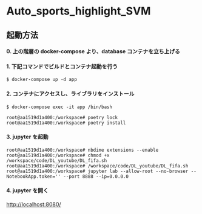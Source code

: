 # Auto_sports_highlight_SVM 

## 起動方法


#### 0. 上の階層の docker-compose より、database コンテナを立ち上げる


#### 1. 下記コマンドでビルドとコンテナ起動を行う
```
$ docker-compose up -d app
```

#### 2. コンテナにアクセスし、ライブラリをインストール
```
$ docker-compose exec -it app /bin/bash

root@aa1519d1a400:/workspace# poetry lock
root@aa1519d1a400:/workspace# poetry install
```

#### 3. jupyter を起動
```
root@aa1519d1a400:/workspace# nbdime extensions --enable
root@aa1519d1a400:/workspace# chmod +x /workspace/code/DL_youtube/DL_fifa.sh
root@aa1519d1a400:/workspace# /workspace/code/DL_youtube/DL_fifa.sh
root@aa1519d1a400:/workspace# jupyter lab --allow-root --no-browser --NotebookApp.token='' --port 8888 --ip=0.0.0.0
```

#### 4. jupyter を開く
[http://localhost:8080/](http://localhost:8080/)